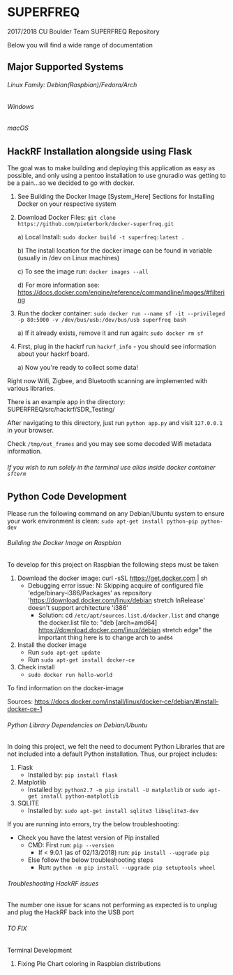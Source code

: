# SUPERFREQ
2017/2018 CU Boulder Team SUPERFREQ Repository

Below you will find a wide range of documentation

## Major Supported Systems

###### Linux Family: Debian(Raspbian)/Fedora/Arch

###### Windows

###### macOS

## HackRF Installation alongside using Flask

The goal was to make building and deploying this application as easy as possible, and only using a pentoo installation to use gnuradio was getting to be a pain...so we decided to go with docker.


1. See Building the Docker Image [System_Here] Sections for Installing Docker on your respective system

2. Download Docker Files: `git clone https://github.com/pieterbork/docker-superfreq.git`
   
   a) Local Install: `sudo docker build -t superfreq:latest .`

   b) The install location for the docker image can be found in variable (usually in /dev on Linux machines)
   
   c) To see the image run: `docker images --all`

   d) For more information see: https://docs.docker.com/engine/reference/commandline/images/#filtering
   
3. Run the docker container: `sudo docker run --name sf -it --privileged -p 80:5000 -v /dev/bus/usb:/dev/bus/usb superfreq bash`
   
   a) If it already exists, remove it and run again: `sudo docker rm sf` 

4. First, plug in the hackrf run `hackrf_info` - you should see information about your hackrf board.

   a) Now you're ready to collect some data!

Right now Wifi, Zigbee, and Bluetooth scanning are implemented with various libraries.

There is an example app in the directory: SUPERFREQ/src/hackrf/SDR_Testing/

After navigating to this directory, just run `python app.py` and visit `127.0.0.1` in your browser.

Check `/tmp/out_frames` and you may see some decoded Wifi metadata information. 

###### If you wish to run solely in the terminal use alias inside docker container `sfterm`

## Python Code Development

Please run the following command on any Debian/Ubuntu system to ensure your work environment is clean: `sudo apt-get install python-pip python-dev`


###### Building the Docker Image on Raspbian

To develop for this project on Raspbian the following steps must be taken

1. Download the docker image: curl -sSL https://get.docker.com | sh
   - Debugging error issue: N: Skipping acquire of configured file 'edge/binary-i386/Packages' as repository 'https://download.docker.com/linux/debian stretch InRelease' doesn't support architecture 'i386'
     - Solution: cd `/etc/apt/sources.list.d/docker.list` and change the docker.list file to: "deb [arch=amd64] https://download.docker.com/linux/debian stretch edge" the important thing here is to change arch to `amd64`
2. Install the docker image
   - Run `sudo apt-get update`
   - Run `sudo apt-get install docker-ce`
3. Check install
   - `sudo docker run hello-world`


To find information on the docker-image

Sources: https://docs.docker.com/install/linux/docker-ce/debian/#install-docker-ce-1

###### Python Library Dependencies on Debian/Ubuntu

In doing this project, we felt the need to document Python Libraries that are not included into a default Python installation. Thus, our project includes:

1. Flask 
   - Installed by: `pip install flask`
2. Matplotlib
   - Installed by: `python2.7 -m pip install -U matplotlib` or `sudo apt-get install python-matplotlib`
3. SQLITE
   - Installed by: `sudo apt-get install sqlite3 libsqlite3-dev`


If you are running into errors, try the below troubleshooting:

- Check you have the latest version of Pip installed
   - CMD: First run: `pip --version` 
     - If < 9.0.1 (as of 02/13/2018) run: `pip install --upgrade pip`
   - Else follow the below troubleshooting steps
     - Run: `python -m pip install --upgrade pip setuptools wheel`

###### Troubleshooting HackRF issues

The number one issue for scans not performing as expected is to unplug and plug the HackRF back into the USB port

###### TO FIX

Terminal Development
1. Fixing Pie Chart coloring in Raspbian distributions
